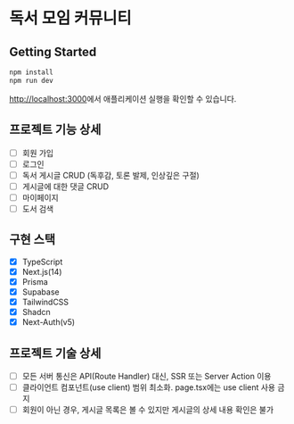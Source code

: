 # 독서 모임 커뮤니티

## Getting Started

```bash
npm install
npm run dev
```

[http://localhost:3000](http://localhost:3000)에서 애플리케이션 실행을 확인할 수 있습니다.

## 프로젝트 기능 상세

- [ ] 회원 가입
- [ ] 로그인
- [ ] 독서 게시글 CRUD
      (독후감, 토론 발제, 인상깊은 구절)
- [ ] 게시글에 대한 댓글 CRUD
- [ ] 마이페이지
- [ ] 도서 검색

## 구현 스택

- [x] TypeScript
- [x] Next.js(14)
- [x] Prisma
- [x] Supabase
- [x] TailwindCSS
- [x] Shadcn
- [x] Next-Auth(v5)

## 프로젝트 기술 상세

- [ ] 모든 서버 통신은 API(Route Handler) 대신, SSR 또는 Server Action 이용
- [ ] 클라이언트 컴포넌트(use client) 범위 최소화. page.tsx에는 use client 사용 금지
- [ ] 회원이 아닌 경우, 게시글 목록은 볼 수 있지만 게시글의 상세 내용 확인은 불가
